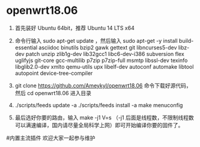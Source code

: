 # openwrt18.06 

1. 首先装好 Ubuntu 64bit，推荐  Ubuntu  14 LTS x64

2. 命令行输入 sudo apt-get update ，然后输入
sudo apt-get -y install build-essential asciidoc binutils bzip2 gawk gettext git libncurses5-dev libz-dev patch unzip zlib1g-dev lib32gcc1 libc6-dev-i386 subversion flex uglifyjs git-core gcc-multilib p7zip p7zip-full msmtp libssl-dev texinfo libglib2.0-dev xmlto qemu-utils upx libelf-dev autoconf automake libtool autopoint device-tree-compiler

3. git clone https://github.com/Ameykyl/openwrt18.06 命令下载好源代码，然后 cd openwrt18.06 进入目录

4. ./scripts/feeds update -a 
   ./scripts/feeds install -a
   make menuconfig 

5. 最后选好你要的路由，输入 make -j1 V=s （-j1 后面是线程数，不限制线程数可以满速编译，国内请尽量全局科学上网）即可开始编译你要的固件了。

#内置主流插件 欢迎大家一起参与维护
